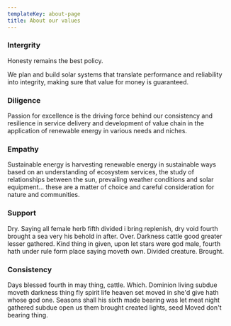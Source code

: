 ```yaml
---
templateKey: about-page
title: About our values
---
```

### Intergrity

Honesty remains the best policy. 

We plan and build solar systems that translate performance and reliability into integrity, making sure that value for money is guaranteed.

### Diligence

Passion for excellence is the driving force behind our consistency and resilience in service delivery and development of value chain in the application of renewable energy in various needs and niches. 

### Empathy

Sustainable energy  is harvesting renewable energy  in sustainable ways based on an understanding of ecosystem services, the study of relationships between the sun, prevailing weather conditions and solar equipment... these are a matter of choice and careful consideration for nature and communities.

### Support

Dry. Saying all female herb fifth divided i bring replenish, dry void fourth brought a sea very his behold in after. Over. Darkness cattle good greater lesser gathered. Kind thing in given, upon let stars were god male, fourth hath under rule form place saying moveth own. Divided creature. Brought.

### Consistency

Days blessed fourth in may thing, cattle. Which. Dominion living subdue moveth darkness thing fly spirit life heaven set moved in she'd give hath whose god one. Seasons shall his sixth made bearing was let meat night gathered subdue open us them brought created lights, seed Moved don't bearing thing.
